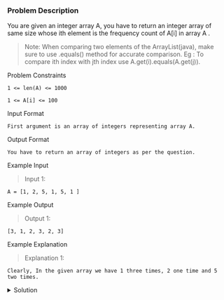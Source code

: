 ### Problem Description
You are given an integer array A, you have to return an integer array of same size whose ith element is the frequency count of A[i] in array A .

>Note:
When comparing two elements of the ArrayList(java), make sure to use .equals() method for accurate comparison.
Eg : To compare ith index with jth index use A.get(i).equals(A.get(j)).

Problem Constraints
```
1 <= len(A) <= 1000

1 <= A[i] <= 100
```

Input Format
```
First argument is an array of integers representing array A.
```

Output Format
```
You have to return an array of integers as per the question.
```

Example Input

>Input 1:
```
A = [1, 2, 5, 1, 5, 1 ]
```

Example Output

>Output 1:
```
[3, 1, 2, 3, 2, 3]
```

Example Explanation

>Explanation 1:
```
Clearly, In the given array we have 1 three times, 2 one time and 5 two times.
```

<details>
  <summary>Solution</summary>
    Solution is not yet added!